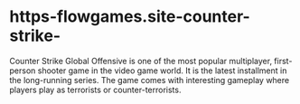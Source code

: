 # https-flowgames.site-counter-strike-
Counter Strike Global Offensive is one of the most popular multiplayer, first-person shooter game in the video game world. It is the latest installment in the long-running series. The game comes with interesting gameplay where players play as terrorists or counter-terrorists. 

